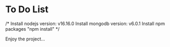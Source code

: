 # To Do List

/*
Install nodejs version: v16.16.0
Install mongodb version: v6.0.1
Install npm packages "npm install"
*/
<br>

Enjoy the project...
